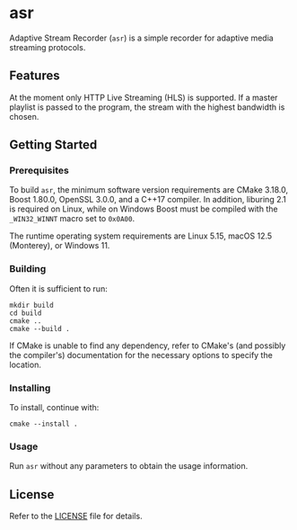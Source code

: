 # asr
Adaptive Stream Recorder (`asr`) is a simple recorder for adaptive media
streaming protocols.

## Features

At the moment only HTTP Live Streaming (HLS) is supported. If a master playlist
is passed to the program, the stream with the highest bandwidth is chosen.

## Getting Started

### Prerequisites

To build `asr`, the minimum software version requirements are CMake 3.18.0,
Boost 1.80.0, OpenSSL 3.0.0, and a C++17 compiler. In addition, liburing 2.1
is required on Linux, while on Windows Boost must be compiled with the
`_WIN32_WINNT` macro set to `0x0A00`.

The runtime operating system requirements are Linux 5.15, macOS 12.5 (Monterey),
or Windows 11.

### Building

Often it is sufficient to run:
```
mkdir build
cd build
cmake ..
cmake --build .
```
If CMake is unable to find any dependency, refer to CMake's (and possibly the
compiler's) documentation for the necessary options to specify the location.

### Installing

To install, continue with:
```
cmake --install .
```

### Usage

Run `asr` without any parameters to obtain the usage information.

## License

Refer to the [LICENSE](LICENSE) file for details.
